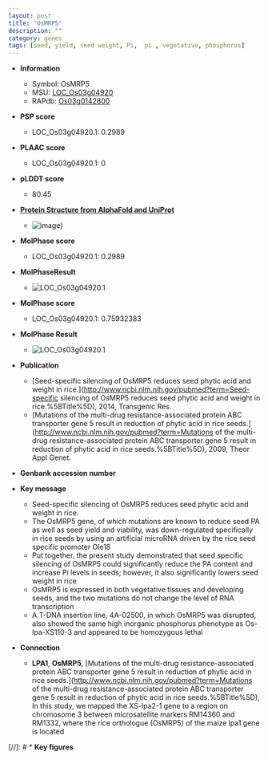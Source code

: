 ```yaml
---
layout: post
title: "OsMRP5"
description: ""
category: genes
tags: [seed, yield, seed weight, Pi,  pi , vegetative, phosphorus]
---
```


* **Information**  
    + Symbol: OsMRP5  
    + MSU: [LOC_Os03g04920](http://rice.plantbiology.msu.edu/cgi-bin/ORF_infopage.cgi?orf=LOC_Os03g04920)  
    + RAPdb: [Os03g0142800](http://rapdb.dna.affrc.go.jp/viewer/gbrowse_details/irgsp1?name=Os03g0142800)  

* **PSP score**  
    + LOC_Os03g04920.1: 0.2989 

* **PLAAC score**  
    + LOC_Os03g04920.1: 0 

* **pLDDT score**
    + 80.45

* **[Protein Structure from AlphaFold and UniProt](https://www.uniprot.org/uniprotkb/Q10RX7/entry#structure)**
    + ![image](https://ricepsp.github.io/images/Q1/AF-Q10RX7-F1.png))

* **MolPhase score**
    + LOC_Os03g04920.1: 0.2989

* **MolPhaseResult**
    + ![LOC_Os03g04920.1](https://ricepsp.github.io/pictures/LOC_Os03g/LOC_Os03g04920.1.png)

* **MolPhase score**
    + LOC_Os03g04920.1: 0.75932383

* **MolPhase Result**
    + ![LOC_Os03g04920.1](https://304243504.github.io/Pictures/LOC_Os03g/LOC_Os03g04920.1.png)

* **Publication**  
    + [Seed-specific silencing of OsMRP5 reduces seed phytic acid and weight in rice.](http://www.ncbi.nlm.nih.gov/pubmed?term=Seed-specific silencing of OsMRP5 reduces seed phytic acid and weight in rice.%5BTitle%5D), 2014, Transgenic Res.
    + [Mutations of the multi-drug resistance-associated protein ABC transporter gene 5 result in reduction of phytic acid in rice seeds.](http://www.ncbi.nlm.nih.gov/pubmed?term=Mutations of the multi-drug resistance-associated protein ABC transporter gene 5 result in reduction of phytic acid in rice seeds.%5BTitle%5D), 2009, Theor Appl Genet.

* **Genbank accession number**  

* **Key message**  
    + Seed-specific silencing of OsMRP5 reduces seed phytic acid and weight in rice.
    + The OsMRP5 gene, of which mutations are known to reduce seed PA as well as seed yield and viability, was down-regulated specifically in rice seeds by using an artificial microRNA driven by the rice seed specific promoter Ole18
    + Put together, the present study demonstrated that seed specific silencing of OsMRP5 could significantly reduce the PA content and increase Pi levels in seeds; however, it also significantly lowers seed weight in rice
    + OsMRP5 is expressed in both vegetative tissues and developing seeds, and the two mutations do not change the level of RNA transcription
    + A T-DNA insertion line, 4A-02500, in which OsMRP5 was disrupted, also showed the same high inorganic phosphorus phenotype as Os-lpa-XS110-3 and appeared to be homozygous lethal

* **Connection**  
    + __LPA1__, __OsMRP5__, [Mutations of the multi-drug resistance-associated protein ABC transporter gene 5 result in reduction of phytic acid in rice seeds.](http://www.ncbi.nlm.nih.gov/pubmed?term=Mutations of the multi-drug resistance-associated protein ABC transporter gene 5 result in reduction of phytic acid in rice seeds.%5BTitle%5D), In this study, we mapped the XS-lpa2-1 gene to a region on chromosome 3 between microsatellite markers RM14360 and RM1332, where the rice orthologue (OsMRP5) of the maize lpa1 gene is located

[//]: # * **Key figures**  


